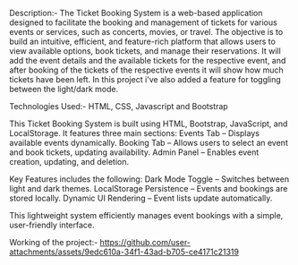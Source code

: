 Description:- The Ticket Booking System is a web-based application designed to facilitate the booking and
management of tickets for various events or services, such as concerts, movies, or travel.
The objective is to build an intuitive, efficient, and feature-rich platform that allows users to
view available options, book tickets, and manage their reservations. It will add the event details and the available tickets for the respective event, and after booking of the tickets of the respective events it will show how much tickets have been left. In this project i've also added a feature for toggling between the light/dark mode.

Technologies Used:- HTML, CSS, Javascript and Bootstrap

This Ticket Booking System is built using HTML, Bootstrap, JavaScript, and LocalStorage. It features three main sections:
Events Tab – Displays available events dynamically.
Booking Tab – Allows users to select an event and book tickets, updating availability.
Admin Panel – Enables event creation, updating, and deletion.

Key Features includes the following:
Dark Mode Toggle – Switches between light and dark themes.
LocalStorage Persistence – Events and bookings are stored locally.
Dynamic UI Rendering – Event lists update automatically.

This lightweight system efficiently manages event bookings with a simple, user-friendly interface. 

Working of the project:-  https://github.com/user-attachments/assets/9edc610a-34f1-43ad-b705-ce4171c21319 
